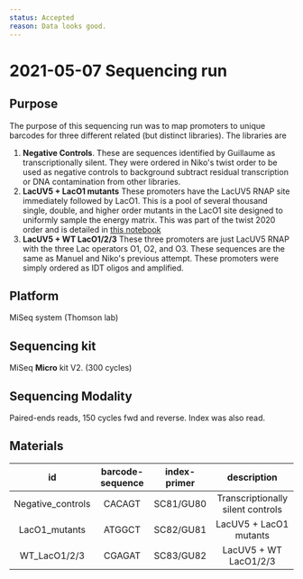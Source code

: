 ```yaml
---
status: Accepted
reason: Data looks good. 
---
```


# 2021-05-07 Sequencing run

## Purpose

The purpose of this sequencing run was to map promoters to unique barcodes for three different related (but distinct libraries). The libraries are

1. **Negative Controls**. These are sequences identified by Guillaume as transcriptionally silent. They were ordered in Niko's twist order to be used as negative controls to background subtract residual transcription or DNA contamination from other libraries.
2. **LacUV5 + LacO1 mutants** These promoters have the LacUV5 RNAP site immediately followed by LacO1. This is a pool of several thousand single, double, and higher order mutants in the LacO1 site designed to uniformly sample the energy matrix. This was part of the twist 2020 order and is detailed in [this notebook](https://github.com/RPGroup-PBoC/Reg-Seq2/blob/master/code/experimental_design/twist_order/lacI_titration/generate_sequences.ipynb)
3. **LacUV5 + WT LacO1/2/3** These three promoters are just LacUV5 RNAP with the three Lac operators O1, O2, and O3. These sequences are the same as Manuel and Niko's previous attempt. These promoters were simply ordered as IDT oligos and amplified. 


## Platform
MiSeq system (Thomson lab)

## Sequencing kit
MiSeq **Micro** kit V2. (300 cycles)

## Sequencing Modality
Paired-ends reads, 150 cycles fwd and reverse. Index was also read.

## Materials

| **id** | **barcode-sequence** | **index-primer** | **description** |
| :--: | :--: | :--: | :--: |
| Negative_controls | CACAGT | SC81/GU80 | Transcriptionally silent controls |
| LacO1_mutants | ATGGCT | SC82/GU81 | LacUV5 + LacO1 mutants |
| WT_LacO1/2/3 | CGAGAT | SC83/GU82 | LacUV5 + WT LacO1/2/3 |
